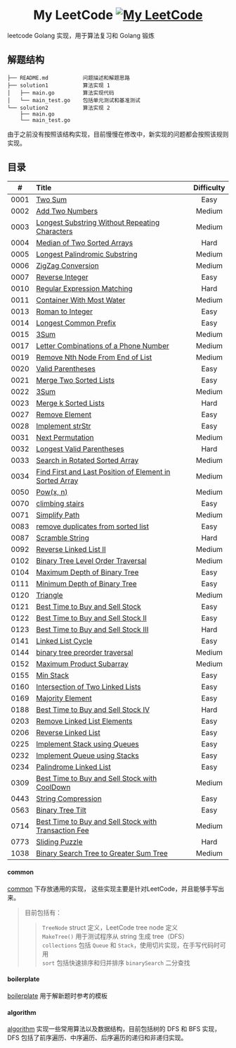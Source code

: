 <div align="center">  

My LeetCode [![My LeetCode][leetcode-image]][leetcode-url] 
===

</div>  

leetcode Golang 实现，用于算法复习和 Golang 锻炼 

## 解题结构
```
├── README.md           问题描述和解题思路  
├── solution1           算法实现 1  
│   ├── main.go         算法实现代码  
│   └── main_test.go    包括单元测试和基准测试  
└── solution2           算法实现 2  
    ├── main.go         
    └── main_test.go    
```

由于之前没有按照该结构实现，目前慢慢在修改中，新实现的问题都会按照该规则实现。

## 目录
| #    |  Title                                                             |  Difficulty   |
|:--------:|:---------------------------------------------------------------|:--------:|
| 0001 | [Two Sum](https://github.com/KevinBaiSg/myleecode/tree/master/0001_two_sum) | Easy |
| 0002 | [Add Two Numbers](https://github.com/KevinBaiSg/myleecode/tree/master/0002_add_two_numbers) | Medium |
| 0003 | [Longest Substring Without Repeating Characters](https://github.com/KevinBaiSg/myleecode/tree/master/0003_longest_substring_without_repeating_characters) | Medium |
| 0004 | [Median of Two Sorted Arrays](https://github.com/KevinBaiSg/myleecode/tree/master/0004_Median_of_Two_Sorted_Arrays) | Hard |
| 0005 | [Longest Palindromic Substring](https://github.com/KevinBaiSg/myleecode/tree/master/0005_longest_palindromic_substring) | Medium |
| 0006 | [ZigZag Conversion](https://github.com/KevinBaiSg/myleecode/tree/master/0006_ZigZag_Conversion) | Medium |
| 0007 | [Reverse Integer](https://github.com/KevinBaiSg/myleecode/tree/master/0007_Reverse_Integer) | Easy |
| 0010 | [Regular Expression Matching](https://github.com/KevinBaiSg/myleecode/tree/master/0010_Regular_Expression_Matching) | Hard |
| 0011 | [Container With Most Water](https://github.com/KevinBaiSg/myleecode/tree/master/0011_Container_With_Most_Water) | Medium |
| 0013 | [Roman to Integer](https://github.com/KevinBaiSg/myleecode/tree/master/0013_Roman_to_Integer) | Easy |
| 0014 | [Longest Common Prefix](https://github.com/KevinBaiSg/myleecode/tree/master/0014_Longest_Common_Prefix) | Easy |
| 0015 | [3Sum](https://github.com/KevinBaiSg/myleecode/tree/master/0015_3Sum) | Medium |
| 0017 | [Letter Combinations of a Phone Number](https://github.com/KevinBaiSg/myleecode/tree/master/0017_Letter_Combinations_of_a_Phone_Number) | Medium |
| 0019 | [Remove Nth Node From End of List](https://github.com/KevinBaiSg/myleecode/tree/master/0019_Remove_Nth_Node_From_End_of_List) | Medium |
| 0020 | [Valid Parentheses](https://github.com/KevinBaiSg/myleecode/tree/master/0020_Valid_Parentheses) | Easy |
| 0021 | [Merge Two Sorted Lists](https://github.com/KevinBaiSg/myleecode/tree/master/0021_Merge_Two_Sorted_Lists) | Easy |
| 0022 | [3Sum](https://github.com/KevinBaiSg/myleecode/tree/master/0022_Generate_Parentheses) | Medium |
| 0023 | [Merge k Sorted Lists](https://github.com/KevinBaiSg/myleecode/tree/master/0023_Merge_k_Sorted_Lists) | Hard |
| 0027 | [Remove Element](https://github.com/KevinBaiSg/myleecode/tree/master/0027_Remove_Element) | Easy |
| 0028 | [Implement strStr](https://github.com/KevinBaiSg/myleecode/tree/master/0028_Implement_strStr) | Easy |
| 0031 | [Next Permutation](https://github.com/KevinBaiSg/myleecode/tree/master/0031_Next_Permutation) | Medium |
| 0032 | [Longest Valid Parentheses](https://github.com/KevinBaiSg/myleecode/tree/master/0032_Longest_Valid_Parentheses) | Hard |
| 0033 | [Search in Rotated Sorted Array](https://github.com/KevinBaiSg/myleecode/tree/master/0033_Search_in_Rotated_Sorted_Array) | Medium |
| 0034 | [Find First and Last Position of Element in Sorted Array](https://github.com/KevinBaiSg/myleecode/tree/master/0034_Find_First_and_Last_Position_of_Element_in_Sorted_Array) | Medium |
| 0050 | [Pow(x, n)](https://github.com/KevinBaiSg/myleecode/tree/master/0050_Powx_n) | Medium |
| 0070 | [climbing stairs](https://github.com/KevinBaiSg/myleecode/tree/master/0070_climbing_stairs) | Easy |
| 0071 | [Simplify Path](https://github.com/KevinBaiSg/myleecode/tree/master/0071_Simplify_Path) | Medium |
| 0083 | [remove duplicates from sorted list](https://github.com/KevinBaiSg/myleecode/tree/master/0083_remove_duplicates_from_sorted_list) | Easy |
| 0087 | [Scramble String](https://github.com/KevinBaiSg/myleecode/tree/master/0087_Scramble_String) | Hard |
| 0092 | [Reverse Linked List II](https://github.com/KevinBaiSg/myleecode/tree/master/0092_Reverse_Linked_List_II) | Medium |
| 0102 | [Binary Tree Level Order Traversal](https://github.com/KevinBaiSg/myleecode/tree/master/0102_Binary_Tree_Level_Order_Traversal) | Medium |
| 0104 | [Maximum Depth of Binary Tree](https://github.com/KevinBaiSg/myleecode/tree/master/0104_Maximum_Depth_of_Binary_Tree) | Easy |
| 0111 | [Minimum Depth of Binary Tree](https://github.com/KevinBaiSg/myleecode/tree/master/0111_Minimum_Depth_of_Binary_Tree) | Easy |
| 0120 | [Triangle](https://github.com/KevinBaiSg/myleecode/tree/master/0120_Triangle) | Medium |
| 0121 | [Best Time to Buy and Sell Stock](https://github.com/KevinBaiSg/myleecode/tree/master/0121_Best_Time_to_Buy_and_Sell_Stock) | Easy |
| 0122 | [Best Time to Buy and Sell Stock II](https://github.com/KevinBaiSg/myleecode/tree/master/0122_Best_Time_to_Buy_and_Sell_Stock_II) | Easy |
| 0123 | [Best Time to Buy and Sell Stock III](https://github.com/KevinBaiSg/myleecode/tree/master/0123_Best_Time_to_Buy_and_Sell_Stock_III) | Hard |
| 0141 | [Linked List Cycle](https://github.com/KevinBaiSg/myleecode/tree/master/0141_Linked_List_Cycle) | Easy |
| 0144 | [binary tree preorder traversal](https://github.com/KevinBaiSg/myleecode/tree/master/0144_binary_tree_preorder_traversal) | Medium |
| 0152 | [Maximum Product Subarray](https://github.com/KevinBaiSg/myleecode/tree/master/0152_Maximum_Product_Subarray) | Medium |
| 0155 | [Min Stack](https://github.com/KevinBaiSg/myleecode/tree/master/0155_Min_Stack) | Easy |
| 0160 | [Intersection of Two Linked Lists](https://github.com/KevinBaiSg/myleecode/tree/master/0160_Intersection_of_Two_Linked_Lists) | Easy |
| 0169 | [Majority Element](https://github.com/KevinBaiSg/myleecode/tree/master/0169_Majority_Element) | Easy |
| 0188 | [Best Time to Buy and Sell Stock IV](https://github.com/KevinBaiSg/myleecode/tree/master/0188_Best_Time_to_Buy_and_Sell_Stock_IV) | Hard |
| 0203 | [Remove Linked List Elements](https://github.com/KevinBaiSg/myleecode/tree/master/0203_Remove_Linked_List_Elements) | Easy |
| 0206 | [Reverse Linked List](https://github.com/KevinBaiSg/myleecode/tree/master/0206_Reverse_Linked_List) | Easy |
| 0225 | [Implement Stack using Queues](https://github.com/KevinBaiSg/myleecode/tree/master/0225_Implement_Stack_using_Queues) | Easy |
| 0232 | [Implement Queue using Stacks](https://github.com/KevinBaiSg/myleecode/tree/master/0232_Implement_Queue_using_Stacks) | Easy |
| 0234 | [Palindrome Linked List](https://github.com/KevinBaiSg/myleecode/tree/master/0234_Palindrome_Linked_List) | Easy |
| 0309 | [Best Time to Buy and Sell Stock with CoolDown](https://github.com/KevinBaiSg/myleecode/tree/master/0309_Best_Time_to_Buy_and_Sell_Stock_with_Cooldown) | Medium |
| 0443 | [String Compression](https://github.com/KevinBaiSg/myleecode/tree/master/0443_String_Compression) | Easy |
| 0563 | [Binary Tree Tilt](https://github.com/KevinBaiSg/myleecode/tree/master/0563_Binary_Tree_Tilt) | Easy |
| 0714 | [Best Time to Buy and Sell Stock with Transaction Fee](https://github.com/KevinBaiSg/myleecode/tree/master/0714_Best_Time_to_Buy_and_Sell_Stock_with_Transaction_Fee) | Medium |
| 0773 | [Sliding Puzzle](https://github.com/KevinBaiSg/myleecode/tree/master/0773_Sliding_Puzzle) | Hard |
| 1038 | [Binary Search Tree to Greater Sum Tree](https://github.com/KevinBaiSg/myleecode/tree/master/1038_Binary_Search_Tree_to_Greater_Sum_Tree) | Medium |


#### common 
[common](https://github.com/KevinBaiSg/myleecode/tree/master/common) 下存放通用的实现，
这些实现主要是针对LeetCode，并且能够手写出来。 
> 目前包括有：        
>> `TreeNode` struct 定义，LeetCode tree node 定义  
>> `MakeTree()` 用于测试程序从 string 生成 tree（DFS）    
>> `collections` 包括 `Queue` 和 `Stack`，使用切片实现，在手写代码时可用   
>> `sort` 包括快速排序和归并排序 
>> `binarySearch` 二分查找

#### boilerplate    
[boilerplate](https://github.com/KevinBaiSg/myleecode/tree/master/boilerplate) 用于解新题时参考的模板 

#### algorithm  
[algorithm](https://github.com/KevinBaiSg/myleecode/tree/master/algorithm) 实现一些常用算法以及数据结构，目前包括树的 DFS 和 BFS 实现，DFS 包括了前序遍历、中序遍历、后序遍历的递归和非递归实现。  


[leetcode-image]: https://img.shields.io/badge/LeetCode-KevinBai-brightgreen.svg
[leetcode-url]: https://leetcode-cn.com/kevinbaisg
